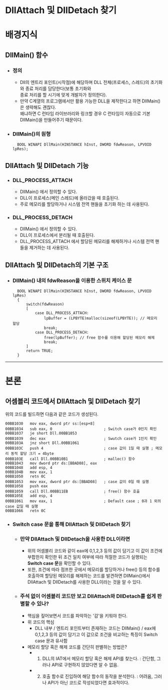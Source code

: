 # DllAttach 및 DllDetach 찾기

# 배경지식

## DllMain() 함수
- ### 정의
  - Dll의 엔트리 포인트(시작점)에 해당하며 DLL 전체(프로세스, 스레드)의 초기화와 종료 처리를 담당한다(보통 초기화와 </br>종료 처리를 할 시기에 맞게 개발자가 정의한다).  
  - 만약 C계열의 프로그램에서만 활용 가능한 DLL을 제작한다고 하면 DllMain()은 생략해도 괜찮다. </br>왜냐하면 C 런타임 라이브러리와 링크할 경우 C 런타임이 자동으로 기본 DllMain()을 만들어주기 때문이다.

- ### DllMain()의 원형
        BOOL WINAPI DllMain(HINSTANCE hInst, DWORD fdwReason, LPVOID lpRes);

## DllAttach 및 DllDetach 기능
- ### DLL_PROCESS_ATTACH
  - DllMain() 에서 정의할 수 있다.
  - DLL이 프로세스(메인 스레드)에 올라갔을 때 호출된다.
  - 주로 메모리를 할당하거나 시스템 전역 핸들을 초기화 하는 데 사용된다.
- ### DLL_PROCESS_DETACH
  - DllMain() 에서 정의할 수 있다.
  - DLL이 프로세스에서 분리될 때 호출된다.
  - DLL_PROCESS_ATTACH 에서 할당된 메모리를 해제하거나 시스템 전역 핸들을 제거하는 데 사용된다.

## DllAttach 및 DllDetach의 기본 구조

- ### DllMain() 내의 fdwReason을 이용한 스위치 케이스 문

        BOOL WINAPI DllMain(HINSTANCE hInst, DWORD fdwReason, LPVOID lpRes)
        {
            switch(fdwReason)
            [
                case DLL_PROCESS_ATTACH:
                    lpBuffer = (LPBYTE)malloc(sizeof(LPBYTE)); // 메모리 할당
                    break;
                case DLL_PROCESS_DETACH:
                    free(lpBuffer); // free 함수를 이용해 할당된 메모리 해제
                    break;
            ]
            return TRUE;
        }

---

# 본론

## 어셈블리 코드에서 DllAttach 및 DllDetach 찾기

위의 코드를 빌드하면 다음과 같은 코드가 생성된다.

    00BB1030   mov eax, dword ptr ss:[esp+8]
    00BB1034   sub eax, 0                       ; Switch case가 0인지 확인
    00BB1037   je short Dll.00BB1053
    00BB1039   dec eax                          ; Swutch case가 1인지 확인
    00BB103A   jnz short Dll.00BB1061
    00BB103C   push 4                           ; case 값이 1일 때 실행 ; 메모리 동적 할당 크기 = 4byte
    00BB103E   call Dll.00BB10B1                ; malloc() 함수
    00BB1043   mov dword ptr ds:[BBAD08], eax
    00BB1048   add esp, 4
    00BB104B   mov eax, 1
    00BB1050   retn 0C
    00BB1053   mov eax, dword ptr ds:[BBAD08]   ; case 값이 0일 때 실행
    00BB1058   push eax
    00BB1059   call Dll.00BB11EB                ; free() 함수 호출
    00BB105E   add esp, 4
    00BB1061   mov eax, 1                       ; Default case ; 0과 1 외의 case 값일 때 실행
    00BB1066   retn 0C

- ### Switch case 문을 통해 DllAttach 및 DllDetach 찾기
  - ### 만약 DllAttach 및 DllDetach을 사용한 DLL이라면 
    - 위의 어셈블리 코드와 같이 eax에 0,1,2,3 등의 값이 담기고 이 값이 조건에 부합한지 확인한 뒤 조건 일치 여부에 따라 적절한 코드가 실행되는 **Switch case 문**을 확인할 수 있다.
    - 또한, 조건에 따라 점프한 곳에서 메모리를 할당하거나 free() 등의 함수를 호출하여 할당된 메모리를 해제하는 코드를 발견하면 DllMain()에서 DllAttach 및 DllDetach를 사용한 DLL이라는 것을 알 수 있다.
  - ### 주석 없이 어셈블리 코드만 보고 DllAttach와 DllDetach를 쉽게 판별할 수 있나?
    - 핵심을 짚어보면서 코드를 파악하는 '감'을 키워야 한다.
    - 위 코드의 핵심   
      - DLL 내부 / 엔트리 포인트부터 존재하는 코드는 DllMain() / eax에 0,1,2,3 등의 값이 담기고 이 값으로 조건을 비교하는 특징이 Switch case 문과 유사함
    - 메모리 할당 혹은 해제 코드를 간단히 판별하는 방법은?
      - 1. DLL의 IAT에서 메모리 할당 혹은 해제 API를 찾는다. : 간단함, 그러나 API로 구현하지 않았다면 알 수 없음.
      - 2. 호출 함수로 진입하여 해당 함수의 동작을 분석한다. : 어려움, 그러나 API가 아닌 코드로 작성되었다면 효과적이다.